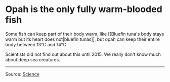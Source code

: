 # Opah is the only fully warm-blooded fish

Some fish can keep part of their body warm, like [[Bluefin tuna's body stays warm but its heart does not|bluefin tunas]], but opah can keep their entire body between 13°C and 14°C.

Scientists did not find out about this until 2015. We really don't know much about deep sea creatures.

---

Source: [Science](https://www.science.org/content/article/scientists-discover-first-warm-bodied-fish)